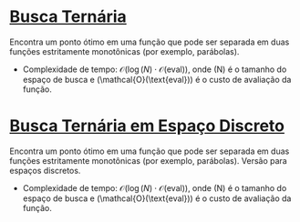 # [Busca Ternária](busca_ternaria.cpp)

Encontra um ponto ótimo em uma função que pode ser separada em duas funções estritamente monotônicas (por exemplo, parábolas).

- Complexidade de tempo: $\mathcal{O}(\log(N) \cdot \mathcal{O}(\text{eval}))$, onde \(N\) é o tamanho do espaço de busca e \(\mathcal{O}(\text{eval})\) é o custo de avaliação da função.

# [Busca Ternária em Espaço Discreto](busca_ternaria_discreta.cpp)

Encontra um ponto ótimo em uma função que pode ser separada em duas funções estritamente monotônicas (por exemplo, parábolas).
Versão para espaços discretos.

- Complexidade de tempo: $\mathcal{O}(\log(N) \cdot \mathcal{O}(\text{eval}))$, onde \(N\) é o tamanho do espaço de busca e \(\mathcal{O}(\text{eval})\) é o custo de avaliação da função.
